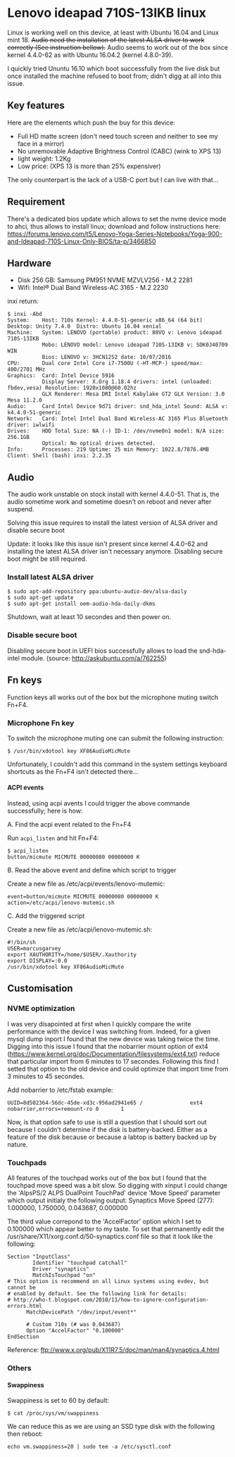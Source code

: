 # Lenovo ideapad 710S-13IKB linux

Linux is working well on this device, at least with Ubuntu 16.04 and Linux mint 18.  ~~Audio need the installation of the latest ALSA driver to work correctly (See instruction bellow).~~ Audio seems to work out of the box since kernel 4.4.0-62 as with Ubuntu 16.04.2 (kernel 4.8.0-39).

I quickly tried Ununtu 16.10 which boot successfully from the live disk but once installed the machine refused to boot from; didn't digg at all into this issue.

## Key features
Here are the elements which push the buy for this device:
- Full HD matte screen (don't need touch screen and neither to see my face in a mirror)
- No unremovable Adaptive Brightness Control (CABC) (wink to XPS 13)
- light weight: 1.2Kg
- Low price: (XPS 13 is more than 25% expensiver)

The only counterpart is the lack of a USB-C port but I can live with that...

## Requirement
There's a dedicated bios update which allows to set the nvme device mode to ahci, thus allows to install linux; download and follow instructions here: https://forums.lenovo.com/t5/Lenovo-Yoga-Series-Notebooks/Yoga-900-and-Ideapad-710S-Linux-Only-BIOS/ta-p/3466850

## Hardware
- Disk 256 GB: Samsung PM951 NVME MZVLV256 - M.2 2281
- Wifi: Intel® Dual Band Wireless-AC 3165 - M.2 2230

inxi return:
```
$ inxi -Abd
System:    Host: 710s Kernel: 4.4.0-51-generic x86_64 (64 bit) Desktop: Unity 7.4.0  Distro: Ubuntu 16.04 xenial
Machine:   System: LENOVO (portable) product: 80VQ v: Lenovo ideapad 710S-13IKB
           Mobo: LENOVO model: Lenovo ideapad 710S-13IKB v: SDK0J40709 WIN
           Bios: LENOVO v: 3HCN12S2 date: 10/07/2016
CPU:       Dual core Intel Core i7-7500U (-HT-MCP-) speed/max: 400/2701 MHz
Graphics:  Card: Intel Device 5916
           Display Server: X.Org 1.18.4 drivers: intel (unloaded: fbdev,vesa) Resolution: 1920x1080@60.02hz
           GLX Renderer: Mesa DRI Intel Kabylake GT2 GLX Version: 3.0 Mesa 11.2.0
Audio:     Card Intel Device 9d71 driver: snd_hda_intel Sound: ALSA v: k4.4.0-51-generic
Network:   Card: Intel Intel Dual Band Wireless-AC 3165 Plus Bluetooth driver: iwlwifi
Drives:    HDD Total Size: NA (-) ID-1: /dev/nvme0n1 model: N/A size: 256.1GB
           Optical: No optical drives detected.
Info:      Processes: 219 Uptime: 25 min Memory: 1022.8/7876.4MB Client: Shell (bash) inxi: 2.2.35
```

## Audio
The audio work unstable on stock install with kernel 4.4.0-51. That is, the audio sometime work and sometime doesn’t on reboot and never after suspend.

Solving this issue requires to install the latest version of ALSA driver and disable secure boot

Update: it looks like this issue isn't present since kernel 4.4.0-62 and installing the latest ALSA driver isn't necessary anymore. Disabling secure boot might be still required.

### Install latest ALSA driver
```
$ sudo apt-add-repository ppa:ubuntu-audio-dev/alsa-daily
$ sudo apt-get update
$ sudo apt-get install oem-audio-hda-daily-dkms
```
Shutdown, wait at least 10 secondes and then power on.

### Disable secure boot
Disabling secure boot in UEFI bios successfully allows to load the snd-hda-intel module.
(source: http://askubuntu.com/a/762255)

## Fn keys
Function keys all works out of the box but the microphone muting switch Fn+F4.

### Microphone Fn key
To switch the microphone muting one can submit the following instruction:
```
$ /usr/bin/xdotool key XF86AudioMicMute
```

Unfortunately, I couldn't add this command in the system settings keyboard shortcuts as the Fn+F4 isn't detected there... 

#### ACPI events
Instead, using acpi avents I could trigger the above commande successfully; here is how:

A. Find the acpi event related to the Fn+F4

Run `acpi_listen` and hit Fn+F4:
```
$ acpi_listen 
button/micmute MICMUTE 00000080 00000000 K
```

B. Read the above event and define which script to trigger

Create a new file as /etc/acpi/events/lenovo-mutemic:
```
event=button/micmute MICMUTE 00000080 00000000 K
action=/etc/acpi/lenovo-mutemic.sh
```

C. Add the triggered script

Create a new file as /etc/acpi/lenovo-mutemic.sh:
```
#!/bin/sh
USER=marcusgarvey
export XAUTHORITY=/home/$USER/.Xauthority
export DISPLAY=:0.0
/usr/bin/xdotool key XF86AudioMicMute
```

## Customisation

### NVME optimization
I was very disapointed at first when I quickly compare the write performance with the device I was switching from. Indeed, for a given mysql dump inport I found that the new device was taking twice the time.
Digging into this issue I found that the nobarrier mount option of ext4 (https://www.kernel.org/doc/Documentation/filesystems/ext4.txt) reduce that particular import from 6 minutes to 17 secondes. Following this find I setted that option to the old device and could optimize that import time from 3 minutes to 45 secondes.

Add nobarrier to /etc/fstab example:
```
UUID=8d502364-56dc-45de-xd3c-956ad2941e65 /               ext4    nobarrier,errors=remount-ro 0       1
```

Now, is that option safe to use is still a question that I should sort out because I couldn't deternine if the disk is battery-backed. Either as a feature of the disk because or because a labtop is battery backed up by nature.

### Touchpads
All features of the touchpad works out of the box but I found that the touchpad move speed was a bit slow. So digging with xinput I could change the 'AlpsPS/2 ALPS DualPoint TouchPad' device 'Move Speed' parameter which output initialy the following output:
Synaptics Move Speed (277): 1.000000, 1.750000, 0.043687, 0.000000

The third value correpond to the 'AccelFactor' option which I set to 0.100000 which appear better to my taste. To set that permanently edit the /usr/share/X11/xorg.conf.d/50-synaptics.conf file so that it look like the following:
```
Section "InputClass"
        Identifier "touchpad catchall"
        Driver "synaptics"
        MatchIsTouchpad "on"
# This option is recommend on all Linux systems using evdev, but cannot be
# enabled by default. See the following link for details:
# http://who-t.blogspot.com/2010/11/how-to-ignore-configuration-errors.html
      MatchDevicePath "/dev/input/event*"

      # Custom 710s (# was 0.043687)
      Option "AccelFactor" "0.100000"
EndSection
```

Reference: ftp://www.x.org/pub/X11R7.5/doc/man/man4/synaptics.4.html

### Others

#### Swappiness
Swappiness is set to 60 by default:
```
$ cat /proc/sys/vm/swappiness
```

We can reduce this as we are using an SSD type disk with the following then reboot:
```
echo vm.swappiness=20 | sudo tee -a /etc/sysctl.conf
```
